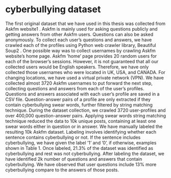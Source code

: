 # cyberbullying dataset
The first original dataset that we have used in this thesis was collected from Askfm
website1
. Askfm is mainly used for asking questions publicly and getting answers from
other Askfm users. Questions can also be asked anonymously. To collect each user’s
questions and answers, we have crawled each of the profiles using Python web crawler
library, Beautiful Soup2
. One possible way was to collect usernames by crawling
Askfm website’s home page. Askfm ’home’ page provides 20 random users for each
of the browser’s sessions. However, it is not guaranteed that all our collected users
would be English speakers. Therefore, we have only collected those usernames who
were located in UK, USA, and CANADA. For changing locations, we have used a
virtual private network (VPN). We have collected almost 3720 Askfm usernames to
put forward the next step, collecting questions and answers from each of the user’s
profiles.
Questions and answers associated with each user’s profile are saved in a CSV file.
Question-answer pairs of a profile are only extracted if they contain cyberbullying
swear words, further filtered by string matching technique. During the dataset
collection, we crawled 3720 user-profiles and over 400,000 question-answer pairs.
Applying swear words string matching technique reduced the data to 10k unique posts,
containing at least one swear words either in question or in answer.
We have manually labeled the resulting 10k Askfm dataset. Labeling involves
identifying whether each sentence contains cyberbullying or not. If the sentence
includes cyberbullying, we have given the label ’1’ and ’0’, if otherwise, examples
shown in Table 1. Once labeled, 21.3% of the dataset was identified as cyberbullying
and rest was not cyberbullying.
After labeling the dataset, we have identified 2k number of questions and answers
that contain cyberbullying. We have observed that user questions include 13% more
cyberbullying compare to the answers of those posts.
